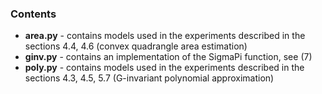 ### Contents 
* **area.py** - contains models used in the experiments described in the sections 4.4, 4.6 (convex quadrangle area estimation)
* **ginv.py** - contains an implementation of the SigmaPi function, see (7)
* **poly.py** - contains models used in the experiments described in the sections 4.3, 4.5, 5.7 (G-invariant polynomial approximation)
